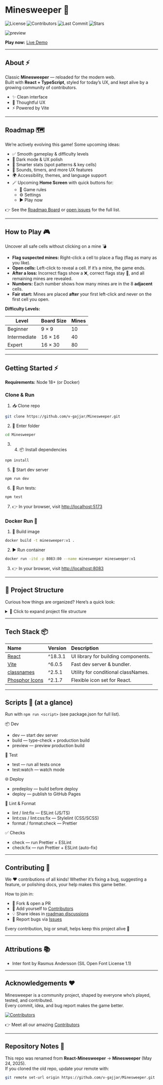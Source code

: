 # Minesweeper 🎉

![License](https://img.shields.io/github/license/v-gajjar/Minesweeper)
![Contributors](https://img.shields.io/github/contributors/v-gajjar/Minesweeper)
![Last Commit](https://img.shields.io/github/last-commit/v-gajjar/Minesweeper)
![Stars](https://img.shields.io/github/stars/v-gajjar/Minesweeper?style=social)

![preview](https://github.com/v-gajjar/Minesweeper/blob/main/src/assets/Minesweeper-16-06-2025.gif)

**Play now:** [Live Demo](https://v-gajjar.github.io/Minesweeper/)  

---

## About ⚡

Classic **Minesweeper** — reloaded for the modern web.  
Built with **React + TypeScript**, styled for today’s UX, and kept alive by a growing community of contributors.

- ✨ Clean interface  
- 🎨 Thoughtful UX  
- ⚡ Powered by Vite 

---

## Roadmap 🗺️

We’re actively evolving this game! Some upcoming ideas:  

- ✅ Smooth gameplay & difficulty levels  
- 🚧 Dark mode & UX polish  
- 🚀 Smarter stats (spot patterns & key cells)  
- 🎵 Sounds, timers, and more UX features  
- 🌍 Accessibility, themes, and language support  
- 🪄 Upcoming **Home Screen** with quick buttons for:  
  - 📖 Game rules  
  - ⚙️ Settings  
  - ▶️ Play now

👉 See the [Roadmap Board](https://github.com/users/v-gajjar/projects/2) or [open issues](https://github.com/v-gajjar/Minesweeper/issues) for the full list.  

---

## How to Play 🎮

Uncover all safe cells without clicking on a mine 💣

- **Flag suspected mines:** Right-click a cell to place a flag (flag as many as you like).
- **Open cells:** Left-click to reveal a cell. If it’s a mine, the game ends.
- **After a loss:** Incorrect flags show a ❌, correct flags stay 🚩, and all remaining mines are revealed.
- **Numbers:** Each number shows how many mines are in the 8 **adjacent** cells.
- **Fair start:** Mines are placed **after** your first left-click and never on the first cell you open.

**Difficulty Levels:**

| Level        | Board Size           | Mines |
|--------------|----------------------|-------|
| Beginner     | 9 × 9                | 10    |
| Intermediate | 16 × 16              | 40    |
| Expert       | 16 × 30              | 80    |

---

## Getting Started ⚡

**Requirements:** Node 18+ (or Docker)

### Clone & Run

1. 📥 Clone repo

```bash
git clone https://github.com/v-gajjar/Minesweeper.git
```

2. 📂 Enter folder

```bash
cd Minesweeper
```

3. 4. 📦 Install dependencies

```bash 
npm install
```

5. 🚀 Start dev server

```bash
npm run dev
```

6. 🧪 Run tests:

```bash
npm test
```

7. 👉 In your browser, visit [http://localhost:5173](http://localhost:5173)

### Docker Run 🐳

1. 🔨 Build image

```bash
docker build -t minesweeper:v1 .
```

2. ▶️ Run container

```bash
docker run -itd -p 8083:80 --name minesweeper minesweeper:v1
```  

3. 👉 In your browser, visit [http://localhost:8083](http://localhost:8083)

---

## 📂 Project Structure

Curious how things are organized? Here’s a quick look: 
<details>
<summary>📁 Click to expand project file structure</summary>

```plaintext
.
├── .github
│   ├── pull_request_template.md
│   └── workflows
│       ├── build-checks.yaml
│       ├── whats-new-merged.yaml
│       └── whats-new-preview.yaml
├── .gitignore
├── .prettierignore
├── .prettierrc.yml
├── .stylelintrc.json
├── CONTRIBUTORS.md
├── Dockerfile
├── eslint.config.js
├── globals.d.ts
├── index.html
├── LICENSE
├── package-lock.json
├── package.json
├── README.md
├── src
│   ├── App.css
│   ├── App.tsx
│   ├── assets
│   │   └── Minesweeper-16-06-2025.gif
│   ├── components
│   │   └── feature
│   │       ├── Cell
│   │       ├── GameBoard
│   │       ├── GameDifficultySelector
│   │       ├── GameResultModal
│   │       └── RemainingFlagsCounter
│   ├── config
│   │   ├── gameDifficultyLevelSettings.interfaces.ts
│   │   └── gameDifficultyLevelSettings.ts
│   ├── enum
│   │   ├── GameDifficultyLevel.interfaces.ts
│   │   ├── GameDifficultyLevel.ts
│   │   ├── GameStatus.interfaces.ts
│   │   └── GameStatus.ts
│   ├── index.css
│   ├── main.tsx
│   ├── minesweeperUtils.js
│   ├── types.ts
│   └── vite-env.d.ts
├── tests
│   └── unit
│       ├── App.test.jsx
│       ├── Board.test.jsx
│       ├── Cell.test.jsx
│       ├── GameBoard.test.jsx
│       └── Win.test.jsx
├── tsconfig.app.json
├── tsconfig.json
├── tsconfig.node.json
└── vite.config.ts
```

</details>

---

## Tech Stack 📦

| Name                                                                  | Version | Description                                                 |
| :-------------------------------------------------------------------- | :------ | :---------------------------------------------------------- |
| [React](https://react.dev/)                                           | ^18.3.1 | UI library for building components.                         |
| [Vite](https://vitejs.dev/)                                           | ^6.0.5  | Fast dev server & bundler.                                  |
| [classnames](https://www.npmjs.com/package/classnames)                | ^2.5.1  | Utility for conditional classNames.                         |
| [Phosphor Icons](https://www.npmjs.com/package/@phosphor-icons/react) | ^2.1.7  | Flexible icon set for React.                                |

---

## Scripts 🧰 (at a glance)

Run with `npm run <script>` (see package.json for full list).

📦 Dev
- dev — start dev server
- build — type-check + production build
- preview — preview production build

🧪 Test
- test — run all tests once
- test:watch — watch mode

🌐 Deploy
- predeploy — build before deploy
- deploy — publish to GitHub Pages

🧹 Lint & Format
- lint / lint:fix — ESLint (JS/TS)
- lint:css / lint:css:fix — Stylelint (CSS/SCSS)
- format / format:check — Prettier

✅ Checks
- check — run Prettier + ESLint
- check:fix — run Prettier + ESLint (auto-fix)

---

## Contributing 🤝

We ❤️ contributions of all kinds! Whether it’s fixing a bug, suggesting a feature, or polishing docs, your help makes this game better.  

How to join in:  
- 🍴 Fork & open a PR 
- 📝 Add yourself to [Contributors](./CONTRIBUTORS.md)
- 💡 Share ideas in [roadmap discussions](https://github.com/users/v-gajjar/projects/2)  
- 🐛 Report bugs via [Issues](https://github.com/v-gajjar/Minesweeper/issues)

Every contribution, big or small, helps keep this project alive 🎉

---

## Attributions 📚

- Inter font by Rasmus Andersson (SIL Open Font License 1.1)

---

## Acknowledgements ❤️

Minesweeper is a community project, shaped by everyone who’s played, tested, and contributed.  
Every commit, idea, and bug report makes the game better.  

[![Contributors](https://contrib.rocks/image?repo=v-gajjar/Minesweeper)](./CONTRIBUTORS.md)  

👉 Meet all our amazing [Contributors](./CONTRIBUTORS.md)

---

## Repository Notes 📌

This repo was renamed from **React-Minesweeper** → **Minesweeper** (May 24, 2025).  
If you cloned the old repo, update your remote with:

```bash
git remote set-url origin https://github.com/v-gajjar/Minesweeper.git
```
